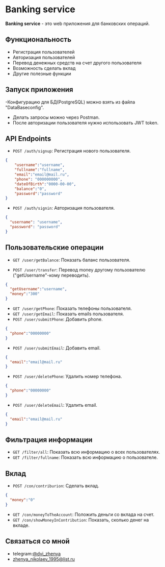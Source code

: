 # Banking service

**Banking service** - это  web приложения для банковских операций.

## Функциональность

- Регистрация пользователей
- Авторизация пользователей
- Перевод денежных средств на счет другого пользователя
- Возможность сделать вклад
- Другие полезные функции

## Запуск приложения

-Конфигурацию для БД(PostgreSQL) можно взять из файла "DataBaseconfig".
- Делать запросы можно через Postman.
- После авторизации пользователя нужно использовать JWT token.

## API Endpoints


- `POST /auth/signup`: Регистрация нового пользователя.
```json
{
    "username":"username",
    "fullname":"fullname",
    "email":"email@mail.ru",
    "phone": "000000000",
    "dateOfBirth":"0000-00-00",
    "balance":"0",
    "password":"password"
}
```
- `POST /auth/signin`: Авторизация пользователя.
```json
{
  "username": "username",
  "password": "password"
}
```
## Пользовательские операции
- `GET /user/getBalance`: Показать баланс пользователя.

- `POST /user/transfer`: Перевод money другому пользователю ("getUsername"-кому переводить).
```json
{
  "getUsername":"username",
  "money":"300"
}
```
- `GET /user/getPhone`: Показать телефоны пользователя.
- `GET /user/getEmail`: Показать emails пользователя.
- `POST /user/submitPhone`: Добавить phone.
```json
{
  "phone":"00000000"
}
```
- `POST /user/submitEmail`: Добавить email.
```json
{
  "email":"email@mail.ru"
}
```
- `POST /user/deletePhone`: Удалить номер телефона.
```json
{
  "phone":"00000000"
}
```
- `POST /user/deleteEmail`: Удалить email.
```json
{
  "email":"email@mail.ru"
}
```
## Фильтрация информации
- `GET /filter/all`: Показать всю информацию о всех пользователях.
- `GET /filter/fullname`: Показать всю информацию о пользователе.
## Вклад
- `POST /con/contriburion`: Сделать вклад.
```json
{
  "money":"0"
}
```
- `GET /con/moneyToTheAccount`: Положить деньги со вклада на счет.
- `GET /con/showMoneyInContribution`: Показать, сколько денег на вкладе.


## Связаться со мной
- telegram:[@dvi_zhenya](https://t.me/dvi_zhenya)
- zhenya_nikolaev_1995@list.ru
